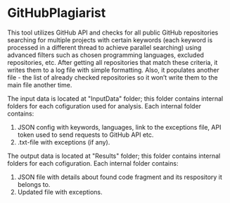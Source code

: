 # GitHubPlagiarist

This tool utilizes GitHub API and checks for all public GitHub repositories searching for multiple projects with certain keywords (each keyword is processed in a different thread to achieve parallel searching) using advanced filters such as chosen programming languages, excluded repositories, etc. After getting all repositories that match these criteria, it writes them to a log file with simple formatting. Also, it populates another file - the list of already checked repositories so it won’t write them to the main file another time.

The input data is located at "InputData" folder; this folder contains internal folders for each cofiguration used for analysis. Each internal folder contains: 
  1) JSON config with keywords, languages, link to the exceptions file, API token used to send requests to GitHub API etc.
  2) .txt-file with exceptions (if any).

The output data is located at "Results" folder; this folder contains internal folders for each cofiguration. Each internal folder contains: 
  1) JSON file with details about found code fragment and its respository it belongs to.
  2) Updated file with exceptions.
